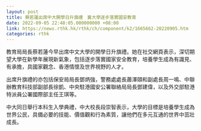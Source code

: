 ```yaml
---
layout: post
title: 蔡若蓮出席中大開學日升旗禮　冀大學逐步落實國安教育
date: 2022-09-05 22:48:05.000000000 +08:00
link: https://news.rthk.hk/rthk/ch/component/k2/1665662-20220905.htm
categories: rthk
---
```


教育局局長蔡若蓮今早出席中文大學的開學日升旗禮。她在社交網頁表示，深切期望大學在新學年展現新氣象，包括逐步落實國家安全教育，培養學生成為有識見、有承擔，具國家觀念、香港情懷及世界視野的人才。

出席升旗禮的亦包括保安局局長鄧炳強，警務處處長蕭澤頤和副處長周一鳴、中聯辦教育科技部副部長徐凱、中央駐港國安公署聯絡局局長鄧建偉，以及外交部駐港特派員公署國際部主任王琪等。

中大同日舉行本科生入學典禮，中大校長段崇智表示，大學的目標是培養學生成為世界公民，具備必要的技能、價值觀和行為素質，讓他們在多元互通的世界中茁壯成長。
